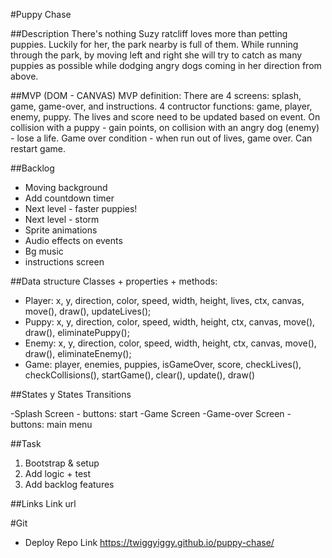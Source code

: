 #Puppy Chase

##Description
There's nothing Suzy ratcliff loves more than petting puppies. Luckily for her, the park nearby is full of them.
While running through the park, by moving left and right she will try to catch as many puppies as possible while dodging angry dogs coming
in her direction from above.

##MVP (DOM - CANVAS)
MVP definition: There are 4 screens: splash, game, game-over, and instructions.
4 contructor functions: game, player, enemy, puppy.
The lives and score need to be updated based on event.
On collision with a puppy - gain points, on collision with an angry dog (enemy) - lose a life.
Game over condition - when run out of lives, game over.
Can restart game.

##Backlog
- Moving background
- Add countdown timer
- Next level - faster puppies!
- Next level - storm
- Sprite animations
- Audio effects on events
- Bg music
- instructions screen

##Data structure
Classes + properties + methods:
- Player: x, y, direction, color, speed, width, height, lives, ctx, canvas, move(), draw(), updateLives();
- Puppy: x, y, direction, color, speed, width, height, ctx, canvas, move(), draw(), eliminatePuppy();
- Enemy: x, y, direction, color, speed, width, height, ctx, canvas, move(), draw(), eliminateEnemy();
- Game: player, enemies, puppies, isGameOver, score, checkLives(), 
checkCollisions(), startGame(), clear(), update(), draw()

##States y States Transitions

-Splash Screen - buttons: start
-Game Screen
-Game-over Screen - buttons: main menu


##Task
1. Bootstrap & setup
2. Add logic + test
3. Add backlog features

##Links
Link url

#Git
- Deploy Repo Link
https://twiggyiggy.github.io/puppy-chase/
